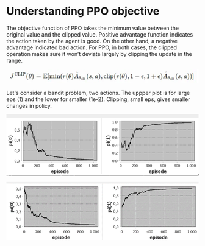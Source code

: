 # Understanding PPO objective


The objective function of PPO takes the minimum value between the original value and the clipped value. Positive advantage
function indicates the action taken by the agent is good. On the other hand, a negative advantage indicated bad action. 
For PPO, in both cases, the clipped operation makes sure it won’t deviate largely by clipping the update in the range.

![ppo_objective.png](..%2Fpics%2Fppo_objective.png)

Let's consider a bandit problem, two actions. The uppper plot is for large eps (1) and the lower for smaller (1e-2).
Clipping, small eps, gives smaller changes in policy.


![largeEpsBandit.png](..%2Fpics%2FlargeEpsBandit.png)

![smallEpsBandit.png](..%2Fpics%2FsmallEpsBandit.png)